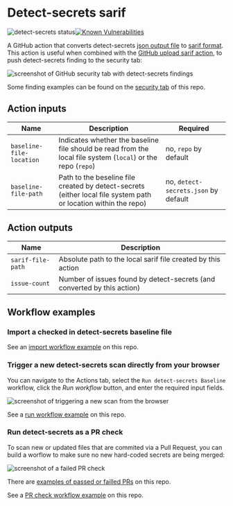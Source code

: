 # Detect-secrets sarif

![detect-secrets status](https://github.com/pierre-ernst/github-actions/workflows/Run%20detect-secrets%20baseline/badge.svg)[![Known Vulnerabilities](https://snyk.io/test/github/pierre-ernst/github-actions/badge.svg?targetFile=detect-secrets-sarif/package.json)](https://snyk.io/test/github/pierre-ernst/github-actions?targetFile=detect-secrets-sarif/package.json)

A GitHub action that converts detect-secrets [json output file](https://github.com/Yelp/detect-secrets/blob/master/test_data/baseline.file) to [sarif format](https://docs.oasis-open.org/sarif/sarif/v2.0/sarif-v2.0.html). This action is useful when combined with the [GitHub upload sarif action](https://github.com/github/codeql-action/tree/main/upload-sarif), to push detect-secrets finding to the security tab:

![screenshot of GitHub security tab with detect-secrets findings](https://user-images.githubusercontent.com/18272293/100271283-3b4c0580-2f27-11eb-868b-2dc57efcaef2.png)

Some finding examples can be found on the [security tab](https://github.com/pierre-ernst/github-actions/security/code-scanning?query=tool%3Adetect-secrets) of this repo.


## Action inputs

| Name | Description | Required |
| --- | --- | ---|
| `baseline-file-location` | Indicates whether the baseline file should be read from the local file system (`local`) or the repo (`repo`) | no, `repo` by default |
| `baseline-file-path` | Path to the beseline file created by detect-secrets (either local file system path or location within the repo) | no, `detect-secrets.json` by default |


## Action outputs

| Name | Description |
| --- | ---|
| `sarif-file-path` | Absolute path to the local sarif file created by this action |
| `issue-count` | Number of issues found by detect-secrets (and converted by this action) |


## Workflow examples

### Import a checked in detect-secrets baseline file

See an [import workflow example](https://github.com/pierre-ernst/github-actions/blob/main/.github/workflows/import-detect-secrets-baseline-from-repo.yml) on this repo.


### Trigger a new detect-secrets scan directly from your browser

You can navigate to the Actions tab, select the `Run detect-secrets Baseline` workflow, click the _Run workflow_ button, and enter the required input fields.

![screenshot of triggering a new scan from the browser](https://user-images.githubusercontent.com/18272293/100273095-3a68a300-2f2a-11eb-82be-2308c5b7daca.png)

See a [run workflow example](https://github.com/pierre-ernst/github-actions/blob/main/.github/workflows/run-detect-secrets-baseline.yml) on this repo.


### Run detect-secrets as a PR check
To scan new or updated files that are commited via a Pull Request, you can build a worflow to make sure no new hard-coded secrets are being merged:

![screenshot of a failed PR check](https://user-images.githubusercontent.com/18272293/100274148-f1b1e980-2f2b-11eb-9afd-89dffab05ebc.png)

There are [examples of passed or failled PRs](https://github.com/pierre-ernst/github-actions/pulls) on this repo.

See a [PR check workflow example](https://github.com/pierre-ernst/github-actions/blob/main/.github/workflows/pr-detect-secrets.yml) on this repo.

